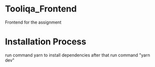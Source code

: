 # Tooliqa_Frontend
Frontend for the assignment

# Installation Process 
run command yarn to install dependencies
after that run command "yarn dev"